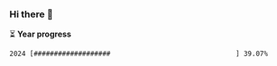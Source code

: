 ### Hi there :wave:

:hourglass_flowing_sand: **Year progress**

```txt
2024 [###################                               ] 39.07%
```
